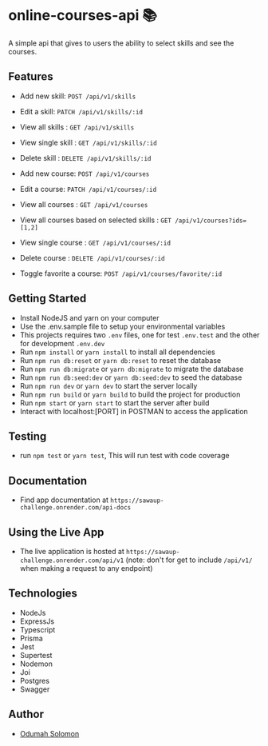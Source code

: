 # online-courses-api 📚

A simple api that gives to users the ability to select skills and see the courses.

## Features

- Add new skill: `POST /api/v1/skills`
- Edit a skill: `PATCH /api/v1/skills/:id`
- View all skills : `GET /api/v1/skills`
- View single skill : `GET /api/v1/skills/:id`
- Delete skill : `DELETE /api/v1/skills/:id`

- Add new course: `POST /api/v1/courses`
- Edit a course: `PATCH /api/v1/courses/:id`
- View all courses : `GET /api/v1/courses`
- View all courses based on selected skills : `GET /api/v1/courses?ids=[1,2]`
- View single course : `GET /api/v1/courses/:id`
- Delete course : `DELETE /api/v1/courses/:id`
- Toggle favorite a course: `POST /api/v1/courses/favorite/:id`

## Getting Started

- Install NodeJS and yarn on your computer
- Use the .env.sample file to setup your environmental variables
- This projects requires two `.env` files, one for test `.env.test` and the other for development `.env.dev`
- Run `npm install` or `yarn install` to install all dependencies
- Run `npm run db:reset` or `yarn db:reset` to reset the database
- Run `npm run db:migrate` or `yarn db:migrate` to migrate the database
- Run `npm run db:seed:dev` or `yarn db:seed:dev` to seed the database
- Run `npm run dev` or `yarn dev` to start the server locally
- Run `npm run build` or `yarn build` to build the project for production
- Run `npm start` or `yarn start` to start the server after build
- Interact with localhost:[PORT] in POSTMAN to access the application

## Testing

- run `npm test` or `yarn test`, This will run test with code coverage

## Documentation

- Find app documentation at `https://sawaup-challenge.onrender.com/api-docs`

## Using the Live App

- The live application is hosted at `https://sawaup-challenge.onrender.com/api/v1` (note: don't for get to include `/api/v1/` when making a request to any endpoint)

## Technologies

- NodeJs
- ExpressJs
- Typescript
- Prisma
- Jest
- Supertest
- Nodemon
- Joi
- Postgres
- Swagger

## Author

- [Odumah Solomon](https://github.com/slimsolz)
